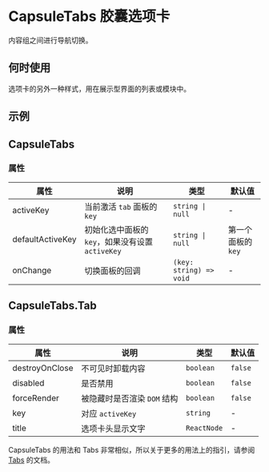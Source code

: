 # CapsuleTabs 胶囊选项卡

内容组之间进行导航切换。

## 何时使用

选项卡的另外一种样式，用在展示型界面的列表或模块中。

## 示例

<code src="./demos/demo1.tsx"></code>

## CapsuleTabs

### 属性

| 属性             | 说明                                             | 类型                    | 默认值             |
| ---------------- | ------------------------------------------------ | ----------------------- | ------------------ |
| activeKey        | 当前激活 `tab` 面板的 `key`                      | `string \| null`        | -                  |
| defaultActiveKey | 初始化选中面板的 `key`，如果没有设置 `activeKey` | `string \| null`        | 第一个面板的 `key` |
| onChange         | 切换面板的回调                                   | `(key: string) => void` | -                  |

## CapsuleTabs.Tab

### 属性

| 属性           | 说明                        | 类型        | 默认值  |
| -------------- | --------------------------- | ----------- | ------- |
| destroyOnClose | 不可见时卸载内容            | `boolean`   | `false` |
| disabled       | 是否禁用                    | `boolean`   | `false` |
| forceRender    | 被隐藏时是否渲染 `DOM` 结构 | `boolean`   | `false` |
| key            | 对应 `activeKey`            | `string`    | -       |
| title          | 选项卡头显示文字            | `ReactNode` | -       |

CapsuleTabs 的用法和 Tabs 非常相似，所以关于更多的用法上的指引，请参阅 [Tabs](./tabs) 的文档。
